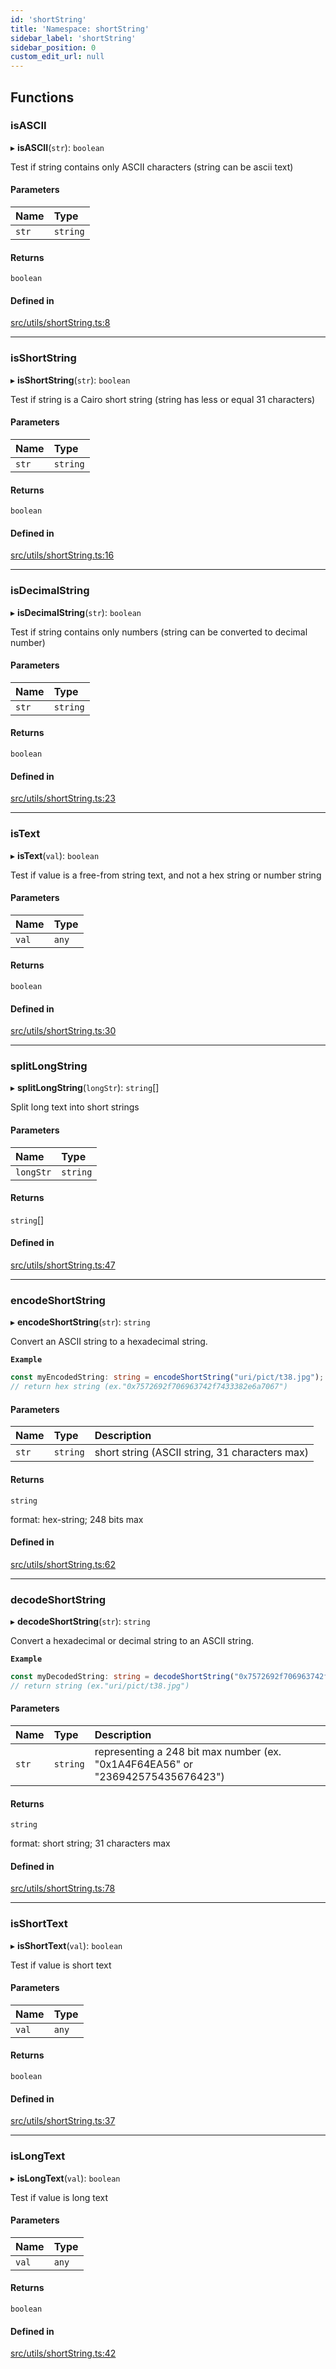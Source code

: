 ```yaml
---
id: 'shortString'
title: 'Namespace: shortString'
sidebar_label: 'shortString'
sidebar_position: 0
custom_edit_url: null
---
```


## Functions

### isASCII

▸ **isASCII**(`str`): `boolean`

Test if string contains only ASCII characters (string can be ascii text)

#### Parameters

| Name  | Type     |
| :---- | :------- |
| `str` | `string` |

#### Returns

`boolean`

#### Defined in

[src/utils/shortString.ts:8](https://github.com/starknet-io/starknet.js/blob/v5.24.2/src/utils/shortString.ts#L8)

---

### isShortString

▸ **isShortString**(`str`): `boolean`

Test if string is a Cairo short string (string has less or equal 31 characters)

#### Parameters

| Name  | Type     |
| :---- | :------- |
| `str` | `string` |

#### Returns

`boolean`

#### Defined in

[src/utils/shortString.ts:16](https://github.com/starknet-io/starknet.js/blob/v5.24.2/src/utils/shortString.ts#L16)

---

### isDecimalString

▸ **isDecimalString**(`str`): `boolean`

Test if string contains only numbers (string can be converted to decimal number)

#### Parameters

| Name  | Type     |
| :---- | :------- |
| `str` | `string` |

#### Returns

`boolean`

#### Defined in

[src/utils/shortString.ts:23](https://github.com/starknet-io/starknet.js/blob/v5.24.2/src/utils/shortString.ts#L23)

---

### isText

▸ **isText**(`val`): `boolean`

Test if value is a free-from string text, and not a hex string or number string

#### Parameters

| Name  | Type  |
| :---- | :---- |
| `val` | `any` |

#### Returns

`boolean`

#### Defined in

[src/utils/shortString.ts:30](https://github.com/starknet-io/starknet.js/blob/v5.24.2/src/utils/shortString.ts#L30)

---

### splitLongString

▸ **splitLongString**(`longStr`): `string`[]

Split long text into short strings

#### Parameters

| Name      | Type     |
| :-------- | :------- |
| `longStr` | `string` |

#### Returns

`string`[]

#### Defined in

[src/utils/shortString.ts:47](https://github.com/starknet-io/starknet.js/blob/v5.24.2/src/utils/shortString.ts#L47)

---

### encodeShortString

▸ **encodeShortString**(`str`): `string`

Convert an ASCII string to a hexadecimal string.

**`Example`**

```typescript
const myEncodedString: string = encodeShortString("uri/pict/t38.jpg");
// return hex string (ex."0x7572692f706963742f7433382e6a7067")
```

#### Parameters

| Name  | Type     | Description                                    |
| :---- | :------- | :--------------------------------------------- |
| `str` | `string` | short string (ASCII string, 31 characters max) |

#### Returns

`string`

format: hex-string; 248 bits max

#### Defined in

[src/utils/shortString.ts:62](https://github.com/starknet-io/starknet.js/blob/v5.24.2/src/utils/shortString.ts#L62)

---

### decodeShortString

▸ **decodeShortString**(`str`): `string`

Convert a hexadecimal or decimal string to an ASCII string.

**`Example`**

```typescript
const myDecodedString: string = decodeShortString("0x7572692f706963742f7433382e6a7067");
// return string (ex."uri/pict/t38.jpg")
```

#### Parameters

| Name  | Type     | Description                                                                    |
| :---- | :------- | :----------------------------------------------------------------------------- |
| `str` | `string` | representing a 248 bit max number (ex. "0x1A4F64EA56" or "236942575435676423") |

#### Returns

`string`

format: short string; 31 characters max

#### Defined in

[src/utils/shortString.ts:78](https://github.com/starknet-io/starknet.js/blob/v5.24.2/src/utils/shortString.ts#L78)

---

### isShortText

▸ **isShortText**(`val`): `boolean`

Test if value is short text

#### Parameters

| Name  | Type  |
| :---- | :---- |
| `val` | `any` |

#### Returns

`boolean`

#### Defined in

[src/utils/shortString.ts:37](https://github.com/starknet-io/starknet.js/blob/v5.24.2/src/utils/shortString.ts#L37)

---

### isLongText

▸ **isLongText**(`val`): `boolean`

Test if value is long text

#### Parameters

| Name  | Type  |
| :---- | :---- |
| `val` | `any` |

#### Returns

`boolean`

#### Defined in

[src/utils/shortString.ts:42](https://github.com/starknet-io/starknet.js/blob/v5.24.2/src/utils/shortString.ts#L42)
